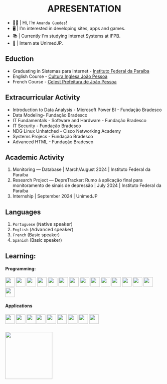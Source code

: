<h1 align="center">APRESENTATION</h1>


- 👩‍💻 |  Hi, I’m `Ananda Guedes`! 
- 🖥️ |  I’m interested in developing sites, apps and games.
- 📚  |  Currently I'm studying Internet Systems at IFPB.
- 💼 |  Intern ate UnimedJP.

## Eduction
- Graduating in Sistemas para Internet - [Instituto Federal da Paraíba](https://www.ifpb.edu.br/)
- English Course - [Cultura Inglesa João Pessoa](https://www.culturainglesapb.com.br/)
- French Course - [Celest Prefeitura de João Pessoa](https://sites.google.com/view/celestjoaopessoa/inicio)

## Extracurricular Activity 
- Introduction to Data Analysis - Microsoft Power BI - Fundação Bradesco
- Data Modeling- Fundação Bradesco
- IT Fundamentals - Software and Hardware -  Fundação Bradesco
- IT Security - Fundação Bradesco
- NDG Linux Unhatched - Cisco Networking Academy
- Systems Projecs - Fundação Bradesco
- Advanced HTML -  Fundação Bradesco

## Academic Activity
1. Monitoring — Database | March/August 2024 | Instituto Federal da Paraíba
2. Research Project — DepreTracker: Rumo à aplicação final para monitoramento de sinais de depressão | July 2024 | Instituto Federal da Paraíba
3. Internship | September 2024 | UnimedJP

## Languages
1. `Portuguese` (𝖭𝖺𝗍𝗂𝗏𝖾 𝗌𝗉𝖾𝖺𝗄𝖾𝗋)
2. `English` (𝖠𝖽𝗏𝖺𝗇𝖼𝖾𝖽 𝗌𝗉𝖾𝖺𝗄𝖾𝗋)
3. `French` (Basic speaker)
4. `Spanish` (Basic speaker)


## Learning:
#### Programming:
<img loading="lazy" src="https://cdn.jsdelivr.net/gh/devicons/devicon/icons/python/python-original.svg" width="30" height="30"/> <img loading="lazy" src="https://cdn.jsdelivr.net/gh/devicons/devicon@latest/icons/numpy/numpy-original.svg" width="30" height="30"/> <img loading="lazy" src="https://cdn.jsdelivr.net/gh/devicons/devicon@latest/icons/jupyter/jupyter-original-wordmark.svg" width="30" height="30"/> <img loading="lazy" src="https://cdn.jsdelivr.net/gh/devicons/devicon@latest/icons/java/java-original.svg" width="30" height="30"/> <img loading="lazy" src="https://devicon-website.vercel.app/api/kotlin/original.svg" width="30" height="30"/> <img loading="lazy" src="https://devicon-website.vercel.app/api/android/original.svg" width="30" height="30"/> <img loading="lazy" src="https://cdn.jsdelivr.net/gh/devicons/devicon/icons/javascript/javascript-original.svg" width="30" height="30"/> <img loading="lazy" src="https://cdn.jsdelivr.net/gh/devicons/devicon/icons/react/react-original.svg" width="30" height="30"/> <img src="https://cdn.jsdelivr.net/gh/devicons/devicon@latest/icons/angularjs/angularjs-original.svg" width="30" height="30"/> <img loading="lazy" src="https://cdn.jsdelivr.net/gh/devicons/devicon@latest/icons/nodejs/nodejs-original.svg" width="30" height="30"/> <img loading="lazy" src="https://cdn.jsdelivr.net/gh/devicons/devicon@latest/icons/nextjs/nextjs-original.svg" width="30" height="30"/> <img loading="lazy" src="https://cdn.jsdelivr.net/gh/devicons/devicon/icons/html5/html5-original.svg" width="30" height="30"/> <img loading="lazy" src="https://cdn.jsdelivr.net/gh/devicons/devicon/icons/css3/css3-original.svg" width="30" height="30"/> <img loading="lazy" src="https://cdn.jsdelivr.net/gh/devicons/devicon@latest/icons/tailwindcss/tailwindcss-original.svg" width="30" height="30"/> <img loading="lazy" src="https://cdn.jsdelivr.net/gh/devicons/devicon@latest/icons/npm/npm-original-wordmark.svg" width="30" height="30"/> 

#### Applications
<img loading="lazy" src="https://cdn.jsdelivr.net/gh/devicons/devicon/icons/git/git-original.svg" width="30" height="30"/> <img loading="lazy" src="https://cdn.jsdelivr.net/gh/devicons/devicon/icons/vscode/vscode-original.svg" width="30" height="30"/> <img loading="lazy" src="https://cdn.jsdelivr.net/gh/devicons/devicon@latest/icons/eclipse/eclipse-original.svg" width="30" height="30"/><img loading="lazy" src="https://cdn.jsdelivr.net/gh/devicons/devicon@latest/icons/postgresql/postgresql-original-wordmark.svg" width="30" height="30"/> <img loading="lazy" src="https://cdn.jsdelivr.net/gh/devicons/devicon@latest/icons/oracle/oracle-original.svg" width="30" height="30"/> <img src="https://cdn.jsdelivr.net/gh/devicons/devicon@latest/icons/dbeaver/dbeaver-original.svg" width="30" height="30"/> <img loading="lazy" src="https://cdn.jsdelivr.net/gh/devicons/devicon/icons/figma/figma-original.svg" width="30" height="30"/> <img loading="lazy" src="https://devicon-website.vercel.app/api/bash/original.svg" width="30" height="30"/> <img loading="lazy" src="https://devicon-website.vercel.app/api/androidstudio/original.svg" width="30" height="30"/>

###
<div>
<a href="https://github.com/agu3des">
<img loading="lazy" height="150em" src="https://github-readme-stats.vercel.app/api/top-langs/?username=agu3des&layout=compact&langs_count=7&theme=dark"/>
</div>
